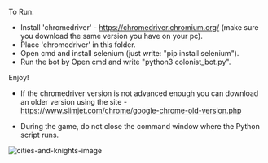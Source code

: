 To Run:

* Install 'chromedriver' - https://chromedriver.chromium.org/ (make sure you download the same version you have on your pc).
* Place 'chromedriver' in this folder.
* Open cmd and install selenium (just write: "pip install selenium").
* Run the bot by Open cmd and write "python3 colonist_bot.py".


Enjoy!


* If the chromedriver version is not advanced enough you can download an older version using the site - https://www.slimjet.com/chrome/google-chrome-old-version.php


- During the game, do not close the command window where the Python script runs.

![cities-and-knights-image](https://user-images.githubusercontent.com/84729141/228018286-e3bd7b2f-ea2c-43f3-8da9-21eaceeabc0b.png)


